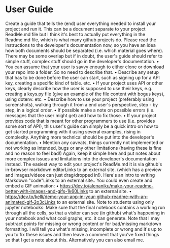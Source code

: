 # User Guide
Create a guide that tells the (end) user everything needed to install your project and run it. This can be a document separate to your project ReadMe.md file but I think it's best to actually put everything in the Readme.md file, which is what many github projects do. Please read the instructions to the developer's documentation now, so you have an idea how both documents should be separated (i.e. which material goes where). There may be some overlap but if in doubt, the user's guide should refer to simple stuff, complex stuff should go in the developer's documentation.
•	You can assume that your user is savvy enough to either clone or download your repo into a folder. So no need to describe that.
•	Describe any setup that has to be done before the user can start, such as signing up for a API key, creating a specific kind of table. etc.
•	If your project uses API or other keys, clearly describe how the user is supposed to use their keys, e.g. creating a keys.py file (give an example of the file content with bogus keys), using dotenv. etc. 
•	Describe how to use your project (preferably using screenshots), walking through it from a end user's perspective, step - by step, in a logical order.
•	If possible make a note on possible errors (i.e. messages that the user might get) and how to fix those.
•	If your project provides code that is meant for other programmers to use (i.e. provides some sort of API), this user's guide can simply be a quick intro on how to get started programming with it using several examples, rising in complexity. Anything more technical should be put into the developer's documentation.
•	Mention any caveats, things currently not implemented or not working as intended, bugs or any other limitations (having these is fine and no reason to feel bad!) Again, keep it simple here and put notes about more complex issues and limitations into the developer's documentation instead.
The easiest way to edit your project's ReadMe.md it is via github's in-browser markdown editorLinks to an external site. (which has a preview and images/videos can just drag/dropped in!). Here's an intro to writing Markdown "code"Links to an external site.. 
You could even create and embed a GIF animation:
•	https://dev.to/alenaniku/make-your-readme-better-with-images-and-gifs-1k60Links to an external site.
•	https://dev.to/kelli/demo-your-app-in-your-github-readme-with-an-animated-gif-2o3cLinks to an external site.
Note to students using only jupyter notebooks: Make sure that the final notebook contains a working run through all the cells, so that a visitor can see (in github) what's happening in your notebook and what cool graphs, etc. it can generate.
Note that I may subtract points for missing or wrong content or for bad/missing markdown formatting. I will tell you what's missing, incomplete or wrong and it's up to you to fix these issues and then leave a comment that you've fixed things so that I get a note about this. Alternatively you can also email me.

